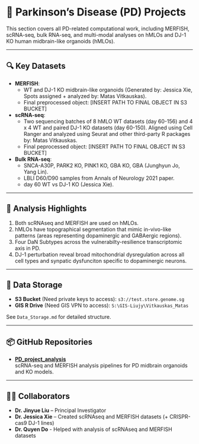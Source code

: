# 🧬 Parkinson’s Disease (PD) Projects

This section covers all PD-related computational work, including MERFISH, scRNA-seq, bulk RNA-seq, and multi-modal analyses on hMLOs and DJ-1 KO human midbrain-like organoids (hMLOs).

---
## 🔍 Key Datasets

- **MERFISH**:
    - WT and DJ-1 KO midbrain-like organoids (Generated by: Jessica Xie, Spots assigned + analyzed by: Matas Vitkauskas).
    - Final preprocessed object: [INSERT PATH TO FINAL OBJECT IN S3 BUCKET]
- **scRNA-seq**:
    - Two sequencing batches of 8 hMLO WT datasets (day 60-156) and 4 x 4 WT and paired DJ-1 KO datasets (day 60-150). Aligned using Cell Ranger and analyzed using Seurat and other third-party R packages by: Matas Vitkauskas.
    - Final peprocessed object: [INSERT PATH TO FINAL OBJECT IN S3 BUCKET]
- **Bulk RNA-seq**: 
    - SNCA-A30P, PARK2 KO, PINK1 KO, GBA KO, GBA (Junghyun Jo, Yang Lin).
    - LBLI D60/D90 samples from Annals of Neurology 2021 paper.
    - day 60 WT vs DJ-1 KO (Jessica Xie).

---

## 🧠 Analysis Highlights

1. Both scRNAseq and MERFISH are used on hMLOs.
2. hMLOs have topographical segmentation that mimic in-vivo-like patterns (areas representing dopaminergic and GABAergic regions).
3. Four DaN Subtypes across the vulnerabilty-resilience transcriptomic axis in PD.
4. DJ-1 perturbation reveal broad mitochondrial dysregulation across all cell types and synpatic dysfunciton specific to dopaminergic neurons.

---

## 📁 Data Storage

- **S3 Bucket** (Need private keys to access): `s3://test.store.genome.sg`
- **GIS R Drive** 
(Need GIS VPN to access): `S:\GIS-Liujy\Vitkauskas_Matas`

See `Data_Storage.md`  for detailed structure.

---
## 📦 GitHub Repositories

- **[PD_project_analysis](https://github.com/matasV99/PD_project_analysis)**  
scRNA-seq and MERFISH analysis pipelines for PD midbrain organoids and KO models.

---

## 🧑‍🔬 Collaborators

- **Dr. Jinyue Liu** – Principal Investigator
- **Dr. Jessica Xie** – Created scRNAseq and MERFISH datasets (+ CRISPR-cas9 DJ-1 lines)
- **Dr. Quyen Do** - Helped with analysis of scRNAseq and MERFISH datasets